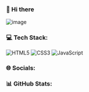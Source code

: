 ### 👋 Hi there


![image](https://github.com/WesleyFerrage/WesleyFerrage/assets/89229373/c915516e-03e8-44dd-b461-ef1937ffd7a5)

### 💻 Tech Stack:

![HTML5](https://img.shields.io/badge/html5-%23E34F26.svg?style=for-the-badge&logo=html5&logoColor=white) ![CSS3](https://img.shields.io/badge/css3-%231572B6.svg?style=for-the-badge&logo=css3&logoColor=white) ![JavaScript](https://img.shields.io/badge/javascript-%23323330.svg?style=for-the-badge&logo=javascript&logoColor=%23F7DF1E)
 

### 🌐 Socials:


### 📊 GitHub Stats:
